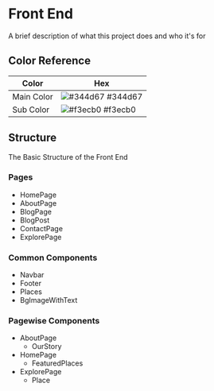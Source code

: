 # Front End

A brief description of what this project does and who it's for

## Color Reference

| Color      | Hex                                                              |
| ---------- | ---------------------------------------------------------------- |
| Main Color | ![#344d67](https://via.placeholder.com/10/344d67?text=+) #344d67 |
| Sub Color  | ![#f3ecb0](https://via.placeholder.com/10/f3ecb0?text=+) #f3ecb0 |

## Structure

The Basic Structure of the Front End

### Pages

-   HomePage
-   AboutPage
-   BlogPage
-   BlogPost
-   ContactPage
-   ExplorePage

### Common Components

-   Navbar
-   Footer
-   Places
-   BgImageWithText

### Pagewise Components

-   AboutPage
    -   OurStory
-   HomePage
    -   FeaturedPlaces
-   ExplorePage
    -   Place
